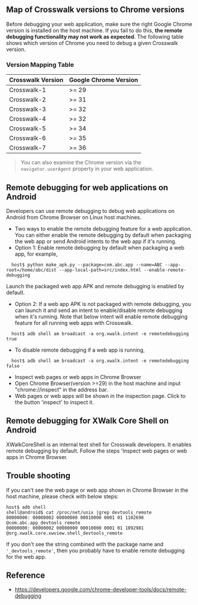 ## Map of Crosswalk versions to Chrome versions

Before debugging your web application, make sure the right Google Chrome version is installed on the host machine. If you fail to do this, **the remote debugging functionality may not work as expected**. The following table shows which version of Chrome you need to debug a given Crosswalk version.

### Version Mapping Table

| Crosswalk Version | Google Chrome Version |
|-------------------|-----------------------|
| Crosswalk-1 | >= 29 |
| Crosswalk-2 | >= 31 |
| Crosswalk-3 | >= 32 |
| Crosswalk-4 | >= 32 |
| Crosswalk-5 | >= 34 |
| Crosswalk-6 | >= 35 |
| Crosswalk-7 | >= 36 |

> You can also examine the Chrome version via the ```navigator.userAgent``` property in your web application.

## Remote debugging for web applications on Android

Developers can use remote debugging to debug web applications on Android from Chrome Browser on Linux host machines.

 * Two ways to enable the remote debugging feature for a web application. You can either enable the remote debugging by default when packaging the web app or send Android intents to the web app if it's running.
  * Option 1: Enable remote debugging by default when packaging a web app, for example,
```
  host$ python make_apk.py --package=com.abc.app --name=ABC --app-root=/home/abc/dist --app-local-path=src/index.html --enable-remote-debugging
```
  Launch the packaged web app APK and remote debugging is enabled by default.

  * Option 2: If a web app APK is not packaged with remote debugging, you can launch it and send an intent to enable/disable remote debugging when it's running. Note that below intent will enable remote debugging feature for all running web apps with Crosswalk.
```
  host$ adb shell am broadcast -a org.xwalk.intent -e remotedebugging true  
```
  * To disable remote debugging if a web app is running,
```
  host$ adb shell am broadcast -a org.xwalk.intent -e remotedebugging false
```
 * Inspect web pages or web apps in Chrome Browser
  * Open Chrome Browser(version >=29) in the host machine and input "chrome://inspect" in the address bar.
  * Web pages or web apps will be shown in the inspection page. Click to the button 'inspect' to inspect it.

## Remote debugging for XWalk Core Shell on Android

XWalkCoreShell is an internal test shell for Crosswalk developers. It enables remote debugging by default. 
Follow the steps 'Inspect web pages or web apps in Chrome Browser.

## Trouble shooting
If you can't see the web page or web app shown in Chrome Browser in the host machine, please check with below steps:
```
host$ adb shell 
shell@android$ cat /proc/net/unix |grep devtools_remote
00000000: 00000002 00000000 00010000 0001 01 1102698 @com.abc.app_devtools_remote
00000000: 00000002 00000000 00010000 0001 01 1092981 @org.xwalk.core.xwview.shell_devtools_remote
```
If you don't see the string combined with the package name and ```'_devtools_remote'```, then you probably have to enable remote debugging for the web app.

## Reference
* https://developers.google.com/chrome-developer-tools/docs/remote-debugging